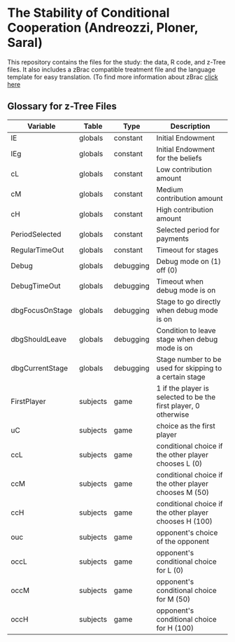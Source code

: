# The Stability of Conditional Cooperation (Andreozzi, Ploner, Saral) 

This repository contains the files for the study: the data, R code, and z-Tree files. 
It also includes a zBrac compatible treatment file and the language template for easy translation. (To find more information about zBrac [click here](https://www.github.com/seyhunsaral/zbrac)


## Glossary for z-Tree Files
| Variable        | Table    | Type      | Description                                                     | 
|-----------------|----------|-----------|-----------------------------------------------------------------| 
| IE              | globals  | constant  | Initial Endowment                                               | 
| IEg             | globals  | constant  | Initial Endowment for the beliefs                               | 
| cL              | globals  | constant  | Low contribution amount                                         | 
| cM              | globals  | constant  | Medium contribution amount                                      | 
| cH              | globals  | constant  | High contribution amount                                        | 
| PeriodSelected  | globals  | constant  | Selected period for payments                                    | 
| RegularTimeOut  | globals  | constant  | Timeout for stages                                              | 
| Debug           | globals  | debugging | Debug mode on (1) off (0)                                       | 
| DebugTimeOut    | globals  | debugging | Timeout when debug mode is on                                   | 
| dbgFocusOnStage | globals  | debugging | Stage to go directly when debug mode is on                      | 
| dbgShouldLeave  | globals  | debugging | Condition to leave stage when debug mode is on                  | 
| dbgCurrentStage | globals  | debugging | Stage number to be used for skipping to a certain stage         | 
| FirstPlayer     | subjects | game      | 1 if the player is selected to be the first player, 0 otherwise | 
| uC              | subjects | game      | choice as the first player                                      | 
| ccL             | subjects | game      | conditional choice if the other player chooses L (0)            | 
| ccM             | subjects | game      | conditional choice if the other player chooses M  (50)          | 
| ccH             | subjects | game      | conditional choice if the other player chooses H  (100)         | 
| ouc             | subjects | game      | opponent's choice of the opponent                               | 
| occL            | subjects | game      | opponent's conditional choice for L (0)                         | 
| occM            | subjects | game      | opponent's conditional choice for M (50)                        | 
| occH            | subjects | game      | opponent's conditional choice for H (100)                       |
